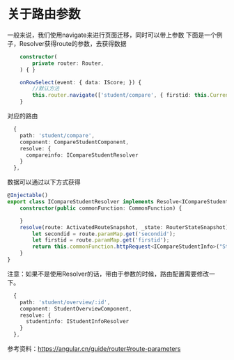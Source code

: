 # 关于路由参数

一般来说，我们使用navigate来进行页面迁移，同时可以带上参数
下面是一个例子，Resolver获得route的参数，去获得数据

```typescript
    constructor(
        private router: Router,
    ) { }

    onRowSelect(event: { data: IScore; }) {
        //默认方法
        this.router.navigate(['student/compare', { firstid: this.CurrentStudent.id, secondid: student.id }]);
    }
```

对应的路由

```typescript
  {
    path: 'student/compare',
    component: CompareStudentComponent,
    resolve: {
      compareinfo: ICompareStudentResolver
    }
  },
```

数据可以通过以下方式获得

```typescript
@Injectable()
export class ICompareStudentResolver implements Resolve<ICompareStudentInfo> {
    constructor(public commonFunction: CommonFunction) {

    }
    resolve(route: ActivatedRouteSnapshot, _state: RouterStateSnapshot): ICompareStudentInfo | Observable<ICompareStudentInfo> | Promise<ICompareStudentInfo> {
        let secondid = route.paramMap.get('secondid');
        let firstid = route.paramMap.get('firstid');
        return this.commonFunction.httpRequest<ICompareStudentInfo>("Student/CompareStudent?firstid=" + firstid + "&secondid=" + secondid);
    }
}
```

注意：如果不是使用Resolver的话，带由于参数的时候，路由配置需要修改一下。

```typescript
  {
    path: 'student/overview/:id',
    component: StudentOverviewComponent,
    resolve: {
      studentinfo: IStudentInfoResolver
    }
  },
```

参考资料：<https://angular.cn/guide/router#route-parameters>
